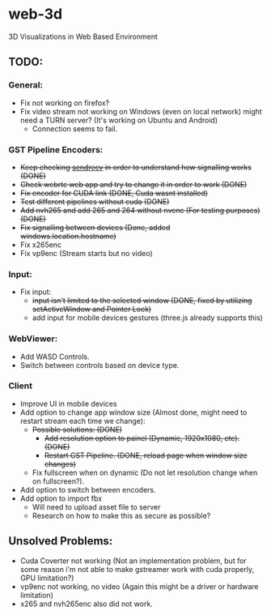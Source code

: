 # web-3d
3D Visualizations in Web Based Environment


## TODO:
### General:
* Fix not working on firefox?
* Fix video stream not working on Windows (even on local network) might need a TURN server? (It's working on Ubuntu and Android)
  * Connection seems to fail.

### GST Pipeline Encoders:
* ~~Keep checking [sendrecv](https://github.com/centricular/gstwebrtc-demos/tree/master/sendrecv) in order to understand how signalling works (DONE)~~
* ~~Check webrtc web app and try to change it in order to work (DONE)~~
* ~~Fix encoder for CUDA link (DONE, Cuda wasnt installed)~~
* ~~Test different pipelines without cuda (DONE)~~
* ~~Add nvh265 and add 265 and 264 without nvenc (For testing purposes) (DONE)~~
* ~~Fix signalling between devices (Done, added windows.location.hostname)~~
* Fix x265enc
* Fix vp9enc (Stream starts but no video)

### Input:
* Fix input:
  * ~~input isn't limited to the selected window (DONE, fixed by utilizing setActiveWindow and Pointer Lock)~~
  * add input for mobile devices gestures (three.js already supports this)

### WebViewer:
* Add WASD Controls.
* Switch between controls based on device type.

### Client
* Improve UI in mobile devices
* Add option to change app window size (Almost done, might need to restart stream each time we change):
  * ~~Possible solutions: (DONE)~~
    * ~~Add resolution option to painel (Dynamic, 1920x1080, etc). (DONE)~~
    * ~~Restart GST Pipeline. (DONE, reload page when window size changes)~~
  * Fix fullscreen when on dynamic (Do not let resolution change when on fullscreen?).
* Add option to switch between encoders.
* Add option to import fbx
  * Will need to upload asset file to server
  * Research on how to make this as secure as possible?

## Unsolved Problems:
* Cuda Coverter not working (Not an implementation problem, but for some reason i'm not able to make gstreamer work with cuda properly, GPU limitation?)
* vp9enc not working, no video (Again this might be a driver or hardware limitation)
* x265 and nvh265enc also did not work.